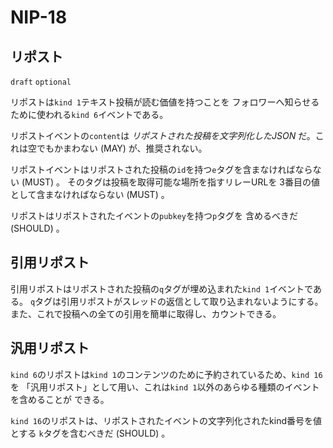 NIP-18
======

リポスト
-------

`draft` `optional`

リポストは`kind 1`テキスト投稿が読む価値を持つことを
フォロワーへ知らせるために使われる`kind 6`イベントである。

リポストイベントの`content`は _リポストされた投稿を文字列化したJSON_ だ。これは空でもかまわない (MAY) が、推奨されない。

リポストイベントはリポストされた投稿の`id`を持つ`e`タグを含まなければならない (MUST) 。
そのタグは投稿を取得可能な場所を指すリレーURLを
3番目の値として含まなければならない (MUST) 。

リポストはリポストされたイベントの`pubkey`を持つ`p`タグを
含めるべきだ (SHOULD) 。

## 引用リポスト

引用リポストはリポストされた投稿の`q`タグが埋め込まれた`kind 1`イベントである。
`q`タグは引用リポストがスレッドの返信として取り込まれないようにする。
また、これで投稿への全ての引用を簡単に取得し、カウントできる。

## 汎用リポスト

`kind 6`のリポストは`kind 1`のコンテンツのために予約されているため、`kind 16`を
「汎用リポスト」として用い、これは`kind 1`以外のあらゆる種類のイベントを含めることが
できる。

`kind 16`のリポストは、リポストされたイベントの文字列化されたkind番号を値とする
`k`タグを含むべきだ (SHOULD) 。

